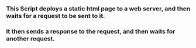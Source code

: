 ### This Script deploys a static html page to a web server, and then waits for a request to be sent to it.

### It then sends a response to the request, and then waits for another request.
